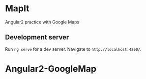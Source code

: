 # MapIt

Angular2 practice with Google Maps

## Development server

Run `ng serve` for a dev server. Navigate to `http://localhost:4200/`.
# Angular2-GoogleMap
